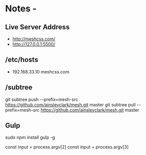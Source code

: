 # Notes - 

## Live Server Address
- http://meshcss.com/
- http://127.0.0.1:5500/

## /etc/hosts
- 192.168.33.10 meshcss.com


## /subtree
git subtree push --prefix=mesh-src https://github.com/ainsleyclark/mesh.git  master
git subtree pull --prefix=mesh-src https://github.com/ainsleyclark/mesh.git  master

## Gulp 
sudo npm install gulp -g 

const input = process.argv[2]
const input = process.argv[3]
